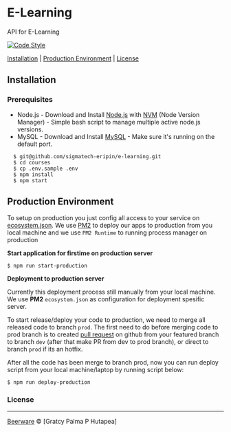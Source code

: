 # E-Learning
API for E-Learning

[![Code Style](https://img.shields.io/badge/code%20style-standard-green.svg)](https://github.com/feross/standard)


[Installation](#installation) |
[Production Environment](#production-environment) |
[License](#license)

## Installation

### Prerequisites
- Node.js - Download and Install [Node.js](https://nodejs.org/en/) with [NVM](https://github.com/creationix/nvm) (Node Version Manager) - Simple bash script to manage multiple active node.js versions.
- MySQL - Download and Install [MySQL](https://www.mysql.com/downloads/) - Make sure it's running on the default port.

```
  $ git@github.com/sigmatech-eripin/e-learning.git
  $ cd courses
  $ cp .env.sample .env
  $ npm install
  $ npm start
```

## Production Environment

To setup on production you just config all access to your service on [ecosystem.json](https://github.com/sigmatech-eripin/e-learning/blob/dev/ecosystem.json). We use [PM2](https://pm2.io/doc/en/runtime/overview) to deploy our apps to production from you local machine and we use `PM2 Runtime` to running process manager on production

**Start application for firstime on production server**

```
$ npm run start-production

```


**Deployment to production server**

Currently this deployment process still manually from your local machine. We use **PM2** `ecosystem.json` as configuration for deployment spesific server.

To start release/deploy your code to production, we need to merge all released code to branch `prod`. The first need to do before merging code to prod branch is to created [pull request](https://github.com/sigmatech-eripin/e-learning/pulls) on github from your featured branch to branch `dev` (after that make PR from dev to prod branch), or direct to branch `prod` if its an hotfix.

After all the code has been merge to branch prod, now you can run deploy script from your local machine/laptop by running script below:

```
$ npm run deploy-production

```

### License
----

[Beerware](https://en.wikipedia.org/wiki/Beerware "Beerware") © [Gratcy Palma P Hutapea]
